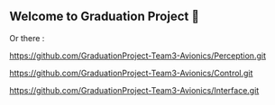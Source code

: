 ## Welcome to Graduation Project 🙌

Or there : 

https://github.com/GraduationProject-Team3-Avionics/Perception.git

https://github.com/GraduationProject-Team3-Avionics/Control.git

https://github.com/GraduationProject-Team3-Avionics/Interface.git

